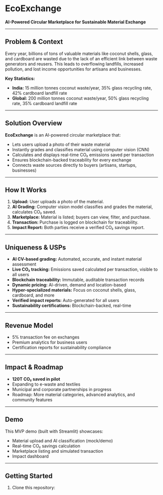 # EcoExchange

**AI-Powered Circular Marketplace for Sustainable Material Exchange**

---

## Problem & Context

Every year, billions of tons of valuable materials like coconut shells, glass, and cardboard are wasted due to the lack of an efficient link between waste generators and reusers. This leads to overflowing landfills, increased pollution, and lost income opportunities for artisans and businesses.

**Key Statistics:**
- **India:** 15 million tonnes coconut waste/year, 35% glass recycling rate, 42% cardboard landfill rate
- **Global:** 200 million tonnes coconut waste/year, 50% glass recycling rate, 35% cardboard landfill rate

---

## Solution Overview

**EcoExchange** is an AI-powered circular marketplace that:
- Lets users upload a photo of their waste material
- Instantly grades and classifies material using computer vision (CNN)
- Calculates and displays real-time CO₂ emissions saved per transaction
- Ensures blockchain-backed traceability for every exchange
- Connects waste sources directly to buyers (artisans, startups, businesses)

---

## How It Works

1. **Upload:** User uploads a photo of the material.
2. **AI Grading:** Computer vision model classifies and grades the material, calculates CO₂ saved.
3. **Marketplace:** Material is listed; buyers can view, filter, and purchase.
4. **Transaction:** Purchase is logged on blockchain for traceability.
5. **Impact Report:** Both parties receive a verified CO₂ savings report.

---

## Uniqueness & USPs

- **AI CV-based grading:** Automated, accurate, and instant material assessment
- **Live CO₂ tracking:** Emissions saved calculated per transaction, visible to all users
- **Blockchain traceability:** Immutable, auditable transaction records
- **Dynamic pricing:** AI-driven, demand and location-based
- **Hyper-specialized materials:** Focus on coconut shells, glass, cardboard, and more
- **Verified impact reports:** Auto-generated for all users
- **Sustainability certifications:** Blockchain-backed, real-time

---

## Revenue Model

- 5% transaction fee on exchanges
- Premium analytics for business users
- Certification reports for sustainability compliance

---

## Impact & Roadmap

- **120T CO₂ saved in pilot**
- Expanding to e-waste and textiles
- Municipal and corporate partnerships in progress
- Roadmap: More material categories, advanced analytics, and community features

---

## Demo

This MVP demo (built with Streamlit) showcases:
- Material upload and AI classification (mock/demo)
- Real-time CO₂ savings calculation
- Marketplace listing and simulated transaction
- Impact dashboard

---

## Getting Started

1. Clone this repository:
